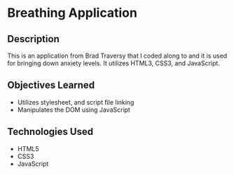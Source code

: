 # Breathing Application

## Description

This is an application from Brad Traversy that I coded along to and it is used for bringing down anxiety levels. It utilizes HTML3, CSS3, and JavaScript.

## Objectives Learned

- Utilizes stylesheet, and script file linking
- Manipulates the DOM using JavaScript

## Technologies Used
- HTML5
- CSS3
- JavaScript
